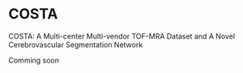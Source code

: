 # COSTA
COSTA: A Multi-center Multi-vendor TOF-MRA Dataset and A Novel Cerebrovascular Segmentation Network

Comming soon
